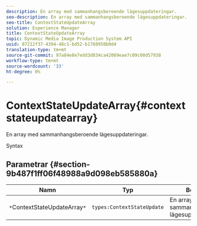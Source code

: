 ```yaml
---
description: En array med sammanhangsberoende lägesuppdateringar.
seo-description: En array med sammanhangsberoende lägesuppdateringar.
seo-title: ContextStateUpdateArray
solution: Experience Manager
title: ContextStateUpdateArray
topic: Dynamic Media Image Production System API
uuid: 07212f37-4394-48c1-bd52-b1768950b0d4
translation-type: tm+mt
source-git-commit: 97a84e8e7edd3d834ca42069eae7c09c00d57938
workflow-type: tm+mt
source-wordcount: '33'
ht-degree: 0%

---
```



# ContextStateUpdateArray{#contextstateupdatearray}

En array med sammanhangsberoende lägesuppdateringar.

Syntax

## Parametrar {#section-9b487f1ff06f48988a9d098eb585880a}

| Namn | Typ | Beskrivning |
|---|---|---|
| `*`ContextStateUpdateArray`*` | `types:ContextStateUpdate` | En array med sammanhangsberoende lägesuppdateringar. |

